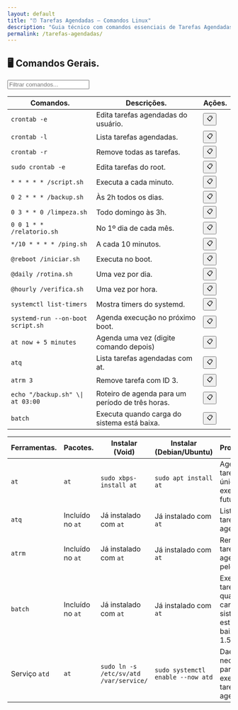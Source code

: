 ```yaml
---
layout: default
title: "⏰ Tarefas Agendadas — Comandos Linux"
description: "Guia técnico com comandos essenciais de Tarefas Agendadas. Copie, cole e use direto no terminal. Organizado por tarefas agendadas."
permalink: /tarefas-agendadas/
---
```


<section>



<h2>🖥 Comandos Gerais.</h2>

<input type="text" oninput="filtrarLinhas(this.value)" placeholder="Filtrar comandos...">
<script>
function filtrarLinhas(termo) {
  const linhas = document.querySelectorAll('tbody tr');
  linhas.forEach(linha => {
    linha.style.display = linha.textContent.toLowerCase().includes(termo.toLowerCase()) ? '' : 'none';
  });
}
</script>


<div class="table-container">
<table class="evergreen-table">
  <thead>
    <tr>
      <th>Comandos.</th>
      <th>Descrições.</th>
      <th>Ações.</th>
    </tr>
  </thead>
  <tbody>
    <tr>
      <td data-label="Comando"><code>crontab -e</code></td>
      <td data-label="Descrição">Edita tarefas agendadas do usuário.</td>
      <td data-label="Ação"><button class="copy-btn" data-command="crontab -e">📋</button></td>
    </tr>
    <tr>
      <td data-label="Comando"><code>crontab -l</code></td>
      <td data-label="Descrição">Lista tarefas agendadas.</td>
      <td data-label="Ação"><button class="copy-btn" data-command="crontab -l">📋</button></td>
    </tr>
    <tr>
      <td data-label="Comando"><code>crontab -r</code></td>
      <td data-label="Descrição">Remove todas as tarefas.</td>
      <td data-label="Ação"><button class="copy-btn" data-command="crontab -r">📋</button></td>
    </tr>
    <tr>
      <td data-label="Comando"><code>sudo crontab -e</code></td>
      <td data-label="Descrição">Edita tarefas do root.</td>
      <td data-label="Ação"><button class="copy-btn" data-command="sudo crontab -e">📋</button></td>
    </tr>
    <tr>
      <td data-label="Comando"><code>* * * * * /script.sh</code></td>
      <td data-label="Descrição">Executa a cada minuto.</td>
      <td data-label="Ação"><button class="copy-btn" data-command="* * * * * /script.sh">📋</button></td>
    </tr>
    <tr>
      <td data-label="Comando"><code>0 2 * * * /backup.sh</code></td>
      <td data-label="Descrição">Às 2h todos os dias.</td>
      <td data-label="Ação"><button class="copy-btn" data-command="0 2 * * * /backup.sh">📋</button></td>
    </tr>
    <tr>
      <td data-label="Comando"><code>0 3 * * 0 /limpeza.sh</code></td>
      <td data-label="Descrição">Todo domingo às 3h.</td>
      <td data-label="Ação"><button class="copy-btn" data-command="0 3 * * 0 /limpeza.sh">📋</button></td>
    </tr>
    <tr>
      <td data-label="Comando"><code>0 0 1 * * /relatorio.sh</code></td>
      <td data-label="Descrição">No 1º dia de cada mês.</td>
      <td data-label="Ação"><button class="copy-btn" data-command="0 0 1 * * /relatorio.sh">📋</button></td>
    </tr>
    <tr>
      <td data-label="Comando"><code>*/10 * * * * /ping.sh</code></td>
      <td data-label="Descrição">A cada 10 minutos.</td>
      <td data-label="Ação"><button class="copy-btn" data-command="*/10 * * * * /ping.sh">📋</button></td>
    </tr>
    <tr>
      <td data-label="Comando"><code>@reboot /iniciar.sh</code></td>
      <td data-label="Descrição">Executa no boot.</td>
      <td data-label="Ação"><button class="copy-btn" data-command="@reboot /iniciar.sh">📋</button></td>
    </tr>
    <tr>
      <td data-label="Comando"><code>@daily /rotina.sh</code></td>
      <td data-label="Descrição">Uma vez por dia.</td>
      <td data-label="Ação"><button class="copy-btn" data-command="@daily /rotina.sh">📋</button></td>
    </tr>
    <tr>
      <td data-label="Comando"><code>@hourly /verifica.sh</code></td>
      <td data-label="Descrição">Uma vez por hora.</td>
      <td data-label="Ação"><button class="copy-btn" data-command="@hourly /verifica.sh">📋</button></td>
    </tr>
    <tr>
      <td data-label="Comando"><code>systemctl list-timers</code></td>
      <td data-label="Descrição">Mostra timers do systemd.</td>
      <td data-label="Ação"><button class="copy-btn" data-command="systemctl list-timers">📋</button></td>
    </tr>
    <tr>
      <td data-label="Comando"><code>systemd-run --on-boot script.sh</code></td>
      <td data-label="Descrição">Agenda execução no próximo boot.</td>
      <td data-label="Ação"><button class="copy-btn" data-command="systemd-run --on-boot script.sh">📋</button></td>
    </tr>
    <tr>
      <td data-label="Comando"><code>at now + 5 minutes</code></td>
      <td data-label="Descrição">Agenda uma vez (digite comando depois)</td>
      <td data-label="Ação"><button class="copy-btn" data-command="at now + 5 minutes">📋</button></td>
    </tr>
    <tr>
      <td data-label="Comando"><code>atq</code></td>
      <td data-label="Descrição">Lista tarefas agendadas com at.</td>
      <td data-label="Ação"><button class="copy-btn" data-command="atq">📋</button></td>
    </tr>
    <tr>
      <td data-label="Comando"><code>atrm 3</code></td>
      <td data-label="Descrição">Remove tarefa com ID 3.</td>
      <td data-label="Ação"><button class="copy-btn" data-command="atrm 3">📋</button></td>
    </tr>
    <tr>
      <td data-label="Comando"><code>echo "/backup.sh" \| at 03:00</code></td>
      <td data-label="Descrição">Roteiro de agenda para um período de três horas.</td>
      <td data-label="Ação"><button class="copy-btn" data-command="echo &quot;/backup.sh&quot; \| at 03:00">📋</button></td>
    </tr>
    <tr>
      <td data-label="Comando"><code>batch</code></td>
      <td data-label="Descrição">Executa quando carga do sistema está baixa.</td>
      <td data-label="Ação"><button class="copy-btn" data-command="batch">📋</button></td>
    </tr>
   </tbody>
</table>
</div>

 

<table class="evergreen-table">
  <thead>
    <tr>
      <th>Ferramentas.</th>
      <th>Pacotes.</th>
      <th>Instalar (Void)</th>
      <th>Instalar (Debian/Ubuntu)</th>
      <th>Propósitos.</th>
    </tr>
  </thead>
  <tbody>
    <tr>
      <td data-label="Ferramenta"><code>at</code></td>
      <td data-label="Pacote"><code>at</code></td>
      <td data-label="Instalar (Void)"><code>sudo xbps-install at</code></td>
      <td data-label="Instalar (Debian/Ubuntu)"><code>sudo apt install at</code></td>
      <td data-label="Propósito">Agendar tarefa única para execução futura.</td>
    </tr>
    <tr>
      <td data-label="Ferramenta"><code>atq</code></td>
      <td data-label="Pacote">Incluído no <code>at</code></td>
      <td data-label="Instalar (Void)">Já instalado com <code>at</code></td>
      <td data-label="Instalar (Debian/Ubuntu)">Já instalado com <code>at</code></td>
      <td data-label="Propósito">Listar tarefas agendadas.</td>
    </tr>
    <tr>
      <td data-label="Ferramenta"><code>atrm</code></td>
      <td data-label="Pacote">Incluído no <code>at</code></td>
      <td data-label="Instalar (Void)">Já instalado com <code>at</code></td>
      <td data-label="Instalar (Debian/Ubuntu)">Já instalado com <code>at</code></td>
      <td data-label="Propósito">Remover tarefa agendada pelo ID.</td>
    </tr>
    <tr>
      <td data-label="Ferramenta"><code>batch</code></td>
      <td data-label="Pacote">Incluído no <code>at</code></td>
      <td data-label="Instalar (Void)">Já instalado com <code>at</code></td>
      <td data-label="Instalar (Debian/Ubuntu)">Já instalado com <code>at</code></td>
      <td data-label="Propósito">Executar tarefa quando a carga do sistema estiver baixa (< 1.5)</td>
    </tr>
    <tr>
      <td data-label="Ferramenta">Serviço <code>atd</code></td>
      <td data-label="Pacote"><code>at</code></td>
      <td data-label="Instalar (Void)"><code>sudo ln -s /etc/sv/atd /var/service/</code></td>
      <td data-label="Instalar (Debian/Ubuntu)"><code>sudo systemctl enable --now atd</code></td>
      <td data-label="Propósito">Daemon necessário para executar tarefas agendadas.</td>
    </tr>
  </tbody>
</table>
 
 



</section>

